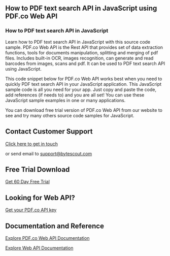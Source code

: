 ## How to PDF text search API in JavaScript using PDF.co Web API

### How to PDF text search API in JavaScript

Learn how to PDF text search API in JavaScript with this source code sample. PDF.co Web API is the Rest API that provides set of data extraction functions, tools for documents manipulation, splitting and merging of pdf files. Includes built-in OCR, images recognition, can generate and read barcodes from images, scans and pdf. It can be used to PDF text search API using JavaScript.

This code snippet below for PDF.co Web API works best when you need to quickly PDF text search API in your JavaScript application. This JavaScript sample code is all you need for your app. Just copy and paste the code, add references (if needs to) and you are all set! You can use these JavaScript sample examples in one or many applications.

You can download free trial version of PDF.co Web API from our website to see and try many others source code samples for JavaScript.

## Contact Customer Support

[Click here to get in touch](https://bytescout.zendesk.com/hc/en-us/requests/new?subject=PDF.co%20Web%20API%20Question)

or send email to [support@bytescout.com](mailto:support@bytescout.com?subject=PDF.co%20Web%20API%20Question) 

## Free Trial Download

[Get 60 Day Free Trial](https://bytescout.com/download/web-installer?utm_source=github-readme)

## Looking for Web API? 

[Get your PDF.co API key](https://pdf.co/documentation/api?utm_source=github-readme)

## Documentation and Reference

[Explore PDF.co Web API Documentation](https://bytescout.com/documentation/index.html?utm_source=github-readme)

[Explore Web API Documentation](https://pdf.co/documentation/api?utm_source=github-readme)